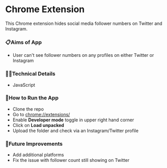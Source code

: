 # Chrome Extension

This Chrome extension hides social media follower numbers on Twitter and Instagram.

### 📋Aims of App

- User can't see follower numbers on any profiles on either Twitter or Instagram

### 👩‍💻Technical Details

- JavaScript

### 🔧How to Run the App

- Clone the repo
- Go to [chrome://extensions/](chrome://extensions/)
- Enable **Developer mode** toggle in upper right hand corner
- Click on **Load unpacked**
- Upload the folder and check via an Instagram/Twitter profile

### 💭Future Improvements

- Add additional platforms
- Fix the issue with follower count still showing on Twitter
